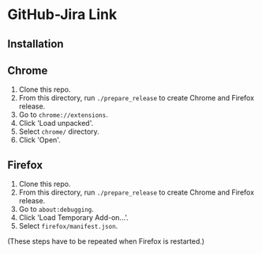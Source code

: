 # GitHub-Jira Link

## Installation

## Chrome

1. Clone this repo.
1. From this directory, run `./prepare_release` to create Chrome and Firefox release.
1. Go to `chrome://extensions`.
1. Click 'Load unpacked'.
1. Select `chrome/` directory.
1. Click 'Open'.

## Firefox

1. Clone this repo.
1. From this directory, run `./prepare_release` to create Chrome and Firefox release.
1. Go to `about:debugging`.
1. Click 'Load Temporary Add-on...'.
1. Select `firefox/manifest.json`.

(These steps have to be repeated when Firefox is restarted.)
